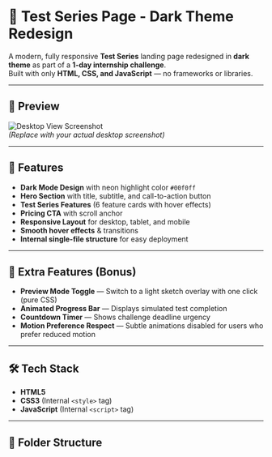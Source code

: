 # 🎯 Test Series Page - Dark Theme Redesign

A modern, fully responsive **Test Series** landing page redesigned in **dark theme** as part of a **1-day internship challenge**.  
Built with only **HTML, CSS, and JavaScript** — no frameworks or libraries.

---

## 📸 Preview

![Desktop View Screenshot](./screenshot.png)  
*(Replace with your actual desktop screenshot)*

---

## 🚀 Features

- **Dark Mode Design** with neon highlight color `#00f0ff`
- **Hero Section** with title, subtitle, and call-to-action button
- **Test Series Features** (6 feature cards with hover effects)
- **Pricing CTA** with scroll anchor
- **Responsive Layout** for desktop, tablet, and mobile
- **Smooth hover effects** & transitions
- **Internal single-file structure** for easy deployment

---

## 🌟 Extra Features (Bonus)

- **Preview Mode Toggle** — Switch to a light sketch overlay with one click (pure CSS)
- **Animated Progress Bar** — Displays simulated test completion
- **Countdown Timer** — Shows challenge deadline urgency
- **Motion Preference Respect** — Subtle animations disabled for users who prefer reduced motion

---

## 🛠️ Tech Stack

- **HTML5**
- **CSS3** (Internal `<style>` tag)
- **JavaScript** (Internal `<script>` tag)

---

## 📂 Folder Structure


